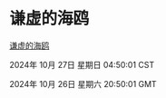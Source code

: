 # 谦虚的海鸥
[谦虚的海鸥](http://219.139.197.74:56308/qxdho/course/base/hotlink/index.php)

2024年 10月 27日 星期日 04:50:01 CST

2024年 10月 26日 星期六 20:50:01 GMT

